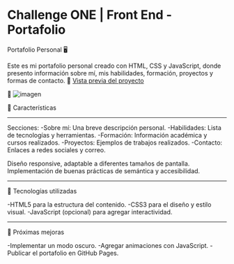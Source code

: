 # Challenge ONE | Front End -  Portafolio

Portafolio Personal 🖥️

Este es mi portafolio personal creado con HTML, CSS y JavaScript, donde presento información sobre mí, mis habilidades, formación, proyectos y formas de contacto.
🔗 [Vista previa del proyecto](https://mlvn-p.github.io/challenge-portafolio-alura-latam/)


🎨 ![imagen](https://github.com/user-attachments/assets/2b324fc5-1e3f-4031-9440-11403f4b4046)


🚀 Características

---

Secciones:
     -Sobre mí: Una breve descripción personal.
     -Habilidades: Lista de tecnologías y herramientas.
     -Formación: Información académica y cursos realizados.
     -Proyectos: Ejemplos de trabajos realizados.
     -Contacto: Enlaces a redes sociales y correo.

Diseño responsive, adaptable a diferentes tamaños de pantalla.
Implementación de buenas prácticas de semántica y accesibilidad.

---

🔧 Tecnologías utilizadas

-HTML5 para la estructura del contenido.
-CSS3 para el diseño y estilo visual.
-JavaScript (opcional) para agregar interactividad.

---
🚧 Próximas mejoras

-Implementar un modo oscuro.
-Agregar animaciones con JavaScript.
-Publicar el portafolio en GitHub Pages.


    
